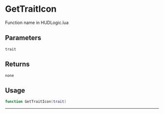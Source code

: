# GetTraitIcon
Function name in HUDLogic.lua
## Parameters
`trait`
## Returns
`none`
## Usage
```lua
function GetTraitIcon(trait)
```
---
